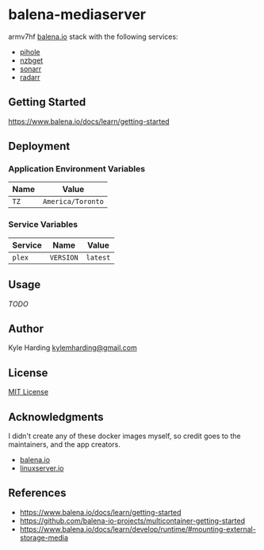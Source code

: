 # balena-mediaserver

armv7hf [balena.io](https://www.balena.io/) stack with the following services:
* [pihole](https://hub.docker.com/r/lsioarmhf/plex)
* [nzbget](https://hub.docker.com/r/lsioarmhf/nzbget)
* [sonarr](https://hub.docker.com/r/lsioarmhf/sonarr)
* [radarr](https://hub.docker.com/r/lsioarmhf/radarr)

## Getting Started

https://www.balena.io/docs/learn/getting-started

## Deployment

### Application Environment Variables

|Name|Value|
|---|---|
|`TZ`|`America/Toronto`|

### Service Variables

|Service|Name|Value|
|---|---|---|
|`plex`|`VERSION`|`latest`|

## Usage

_TODO_

## Author

Kyle Harding <kylemharding@gmail.com>

## License

[MIT License](./LICENSE)

## Acknowledgments

I didn't create any of these docker images myself, so credit goes to the
maintainers, and the app creators.

* [balena.io](https://www.balena.io/)
* [linuxserver.io](https://linuxserver.io/)

## References

* https://www.balena.io/docs/learn/getting-started
* https://github.com/balena-io-projects/multicontainer-getting-started
* https://www.balena.io/docs/learn/develop/runtime/#mounting-external-storage-media


